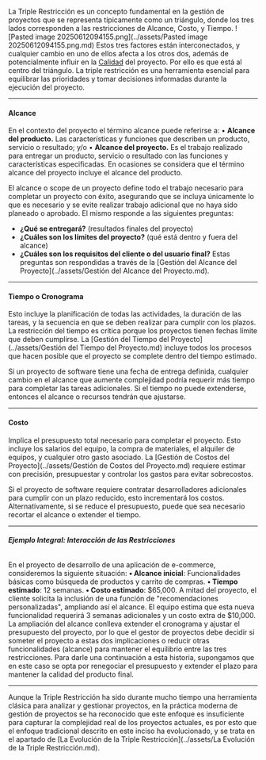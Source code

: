 La Triple Restricción es un concepto fundamental en la gestión de proyectos que se representa típicamente como un triángulo, donde los tres lados corresponden a las restricciones de Alcance, Costo, y Tiempo.
![Pasted image 20250612094155.png](../assets/Pasted image 20250612094155.png.md)
Estos tres factores están interconectados, y cualquier cambio en uno de ellos afecta a los otros dos, además de potencialmente influir en la [Calidad](../assets/Calidad.md) del proyecto. Por ello es que está al centro del triángulo. 
La triple restricción es una herramienta esencial para equilibrar las prioridades y tomar decisiones informadas durante la ejecución del proyecto.
****
#### **Alcance**
En el contexto del proyecto el término alcance puede referirse a: 
• **Alcance del producto.** Las características y funciones que describen un producto, servicio o resultado; y/o 
• **Alcance del proyecto.** Es el trabajo realizado para entregar un producto, servicio o resultado con las funciones y características especificadas. En ocasiones se considera que el término alcance del proyecto incluye el alcance del producto.

El alcance o scope de un proyecto define todo el trabajo necesario para completar un proyecto con éxito, asegurando que se incluya únicamente lo que es necesario y se evite realizar trabajo adicional que no haya sido planeado o aprobado. 
El mismo responde a las siguientes preguntas:
- **¿Qué se entregará?** (resultados finales del proyecto)
- **¿Cuáles son los límites del proyecto?** (qué está dentro y fuera del alcance)
- **¿Cuáles son los requisitos del cliente o del usuario final?**
Estas preguntas son respondidas a través de la [Gestión del Alcance del Proyecto](../assets/Gestión del Alcance del Proyecto.md).
****
#### **Tiempo o Cronograma**
Esto incluye la planificación de todas las actividades, la duración de las tareas, y la secuencia en que se deben realizar para cumplir con los plazos. La restricción del tiempo es crítica porque los proyectos tienen fechas límite que deben cumplirse.
La [Gestión del Tiempo del Proyecto](../assets/Gestión del Tiempo del Proyecto.md) incluye todos los procesos que hacen posible que el proyecto se complete dentro del tiempo estimado.

Si un proyecto de software tiene una fecha de entrega definida, cualquier cambio en el alcance que aumente complejidad podría requerir más tiempo para completar las tareas adicionales. Si el tiempo no puede extenderse, entonces el alcance o recursos tendrán que ajustarse.
****
#### **Costo**
Implica el presupuesto total necesario para completar el proyecto. Esto incluye los salarios del equipo, la compra de materiales, el alquiler de equipos, y cualquier otro gasto asociado.
La [Gestión de Costos del Proyecto](../assets/Gestión de Costos del Proyecto.md) requiere estimar con precisión, presupuestar y controlar los gastos para evitar sobrecostos.

Si el proyecto de software requiere contratar desarrolladores adicionales para cumplir con un plazo reducido, esto incrementará los costos. Alternativamente, si se reduce el presupuesto, puede que sea necesario recortar el alcance o extender el tiempo.
****
###### **Ejemplo Integral: Interacción de las Restricciones**
En el proyecto de desarrollo de una aplicación de e-commerce, consideremos la siguiente situación: 
**• Alcance inicial**: Funcionalidades básicas como búsqueda de productos y carrito de compras. 
**• Tiempo estimado**: 12 semanas. 
**• Costo estimado**: $65,000. 
A mitad del proyecto, el cliente solicita la inclusión de una función de "recomendaciones personalizadas", ampliando así el alcance. El equipo estima que esta nueva funcionalidad requerirá 3 semanas adicionales y un costo extra de $10,000. La ampliación del alcance conlleva extender el cronograma y ajustar el presupuesto del proyecto, por lo que el gestor de proyectos debe decidir si someter el proyecto a estas dos implicaciones o reducir otras funcionalidades (alcance) para mantener el equilibrio entre las tres restricciones. Para darle una continuación a esta historia, supongamos que en este caso se opta por renegociar el presupuesto y extender el plazo para mantener la calidad del producto final.
****
Aunque la Triple Restricción ha sido durante mucho tiempo una herramienta clásica para analizar y gestionar proyectos, en la práctica moderna de gestión de proyectos se ha reconocido que este enfoque es insuficiente para capturar la complejidad real de los proyectos actuales, es por esto que el enfoque tradicional descrito en este inciso ha evolucionado, y se trata en el apartado de [La Evolución de la Triple Restricción](../assets/La Evolución de la Triple Restricción.md).